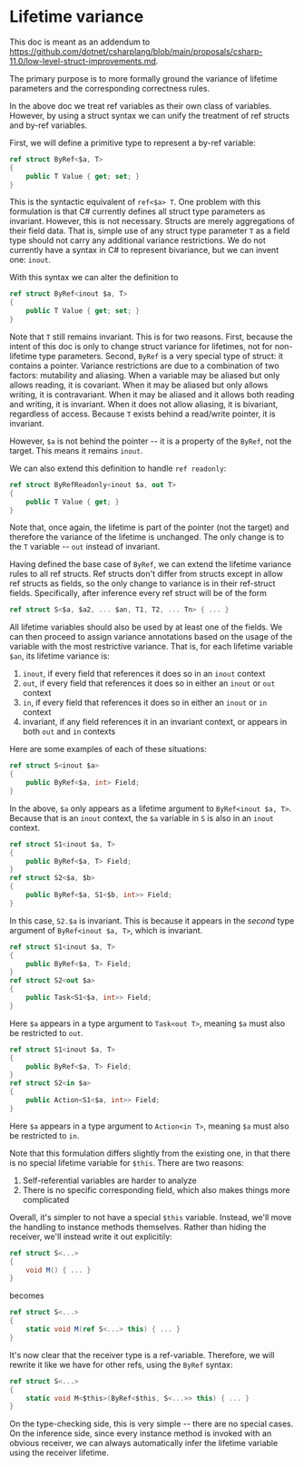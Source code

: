 
# Lifetime variance

This doc is meant as an addendum to https://github.com/dotnet/csharplang/blob/main/proposals/csharp-11.0/low-level-struct-improvements.md.

The primary purpose is to more formally ground the variance of lifetime parameters and the corresponding correctness rules.

In the above doc we treat ref variables as their own class of variables. However, by using a struct syntax we can unify the treatment of ref structs and by-ref variables.

First, we will define a primitive type to represent a by-ref variable:

```csharp
ref struct ByRef<$a, T>
{
    public T Value { get; set; }
}
```

This is the syntactic equivalent of `ref<$a> T`. One problem with this formulation is that C# currently defines all struct type parameters as invariant. However, this is not necessary. Structs are merely aggregations of their field data. That is, simple use of any struct type parameter `T` as a field type should not carry any additional variance restrictions. We do not currently have a syntax in C# to represent bivariance, but we can invent one: `inout`.

With this syntax we can alter the definition to

```csharp
ref struct ByRef<inout $a, T>
{
    public T Value { get; set; }
}
```

Note that `T` still remains invariant. This is for two reasons. First, because the intent of this doc is only to change struct variance for lifetimes, not for non-lifetime type parameters. Second, `ByRef` is a very special type of struct: it contains a pointer. Variance restrictions are due to a combination of two factors: mutability and aliasing. When a variable may be aliased but only allows reading, it is covariant. When it may be aliased but only allows writing, it is contravariant. When it may be aliased and it allows both reading and writing, it is invariant. When it does not allow aliasing, it is bivariant, regardless of access. Because `T` exists behind a read/write pointer, it is invariant.

However, `$a` is not behind the pointer -- it is a property of the `ByRef`, not the target. This means it remains `inout`.

We can also extend this definition to handle `ref readonly`:

```csharp
ref struct ByRefReadonly<inout $a, out T>
{
    public T Value { get; }
}
```

Note that, once again, the lifetime is part of the pointer (not the target) and therefore the variance of the lifetime is unchanged. The only change is to the `T` variable -- `out` instead of invariant.

Having defined the base case of `ByRef`, we can extend the lifetime variance rules to all ref structs. Ref structs don't differ from structs except in allow ref structs as fields, so the only change to variance is in their ref-struct fields. Specifically, after inference every ref struct will be of the form

```csharp
ref struct S<$a, $a2, ... $an, T1, T2, ... Tn> { ... }
```

All lifetime variables should also be used by at least one of the fields. We can then proceed to assign variance annotations based on the usage of the variable with the most restrictive variance. That is, for each lifetime variable `$an`, its lifetime variance is:

1. `inout`, if every field that references it does so in an `inout` context
2. `out`, if every field that references it does so in either an `inout` or `out` context
3. `in`, if every field that references it does so in either an `inout` or `in` context
3. invariant, if any field references it in an invariant context, or appears in both `out` and `in` contexts

Here are some examples of each of these situations:

```csharp
ref struct S<inout $a>
{
    public ByRef<$a, int> Field;
}
```

In the above, `$a` only appears as a lifetime argument to `ByRef<inout $a, T>`. Because that is an `inout` context, the `$a` variable in `S` is also in an `inout` context.

```csharp
ref struct S1<inout $a, T>
{
    public ByRef<$a, T> Field;
}
ref struct S2<$a, $b>
{
    public ByRef<$a, S1<$b, int>> Field;
}
```

In this case, `S2.$a` is invariant. This is because it appears in the _second_ type argument of `ByRef<inout $a, T>`, which is invariant.

```csharp
ref struct S1<inout $a, T>
{
    public ByRef<$a, T> Field;
}
ref struct S2<out $a>
{
    public Task<S1<$a, int>> Field;
}
```

Here `$a` appears in a type argument to `Task<out T>`, meaning `$a` must also be restricted to `out`.

```csharp
ref struct S1<inout $a, T>
{
    public ByRef<$a, T> Field;
}
ref struct S2<in $a>
{
    public Action<S1<$a, int>> Field;
}
```

Here `$a` appears in a type argument to `Action<in T>`, meaning `$a` must also be restricted to `in`.


Note that this formulation differs slightly from the existing one, in that there is no special lifetime variable for `$this`. There are two reasons:

1. Self-referential variables are harder to analyze
2. There is no specific corresponding field, which also makes things more complicated

Overall, it's simpler to not have a special `$this` variable. Instead, we'll move the handling to instance methods themselves. Rather than hiding the receiver, we'll instead write it out explicitily:

```csharp
ref struct S<...>
{
    void M() { ... }
}
```

becomes

```csharp
ref struct S<...>
{
    static void M(ref S<...> this) { ... }
}
```

It's now clear that the receiver type is a ref-variable. Therefore, we will rewrite it like we have for other refs, using the `ByRef` syntax:

```csharp
ref struct S<...>
{
    static void M<$this>(ByRef<$this, S<...>> this) { ... }
}
```

On the type-checking side, this is very simple -- there are no special cases. On the inference side, since every instance method is invoked with an obvious receiver, we can always automatically infer the lifetime variable using the receiver lifetime.
